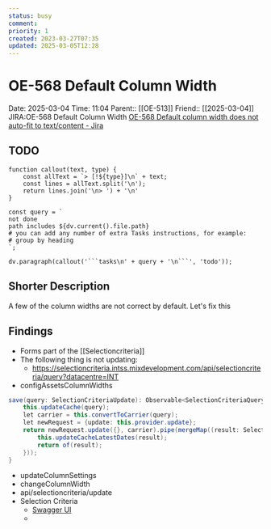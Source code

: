 ```yaml
---
status: busy
comment: 
priority: 1
created: 2023-03-27T07:35
updated: 2025-03-05T12:28
---
```


# OE-568 Default Column Width

Date: 2025-03-04 Time: 11:04
Parent:: [[OE-513]]
Friend:: [[2025-03-04]]
JIRA:OE-568 Default Column Width
[OE-568 Default column width does not auto-fit to text/content - Jira](https://csojiramixtelematics.atlassian.net/browse/OE-568)


## TODO
```dataviewjs
function callout(text, type) {
    const allText = `> [!${type}]\n` + text;
    const lines = allText.split('\n');
    return lines.join('\n> ') + '\n'
}

const query = `
not done
path includes ${dv.current().file.path}
# you can add any number of extra Tasks instructions, for example:
# group by heading
`;

dv.paragraph(callout('```tasks\n' + query + '\n```', 'todo'));
```

## Shorter Description

A few of the column widths are not correct by default.
Let's fix this

## Findings

- Forms part of the [[Selectioncriteria]]
- The following thing is not updating:
	- https://selectioncriteria.intss.mixdevelopment.com/api/selectioncriteria/query?datacentre=INT
- configAssetsColumnWidths

```c#
save(query: SelectionCriteriaUpdate): Observable<SelectionCriteriaQueryCarrier> {
	this.updateCache(query);
	let carrier = this.convertToCarrier(query);
	let newRequest = {update: this.provider.update};
	return newRequest.update({}, carrier).pipe(mergeMap((result: SelectionCriteriaQueryCarrier) => {
		this.updateCacheLatestDates(result);
		return of(result);
	}));
}
```
- updateColumnSettings
- changeColumnWidth
- api/selectioncriteria/update
- Selection Criteria
	- [Swagger UI](https://selectioncriteria.intss.mixdevelopment.com/swagger/index.html)
	- 